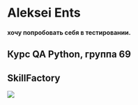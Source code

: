 # Aleksei Ents
#### хочу попробовать себя в тестировании.
## Курс QA Python, группа 69
## SkillFactory
![](https://static.tildacdn.com/tild3134-3561-4239-b733-663066663536/og_1.png)
